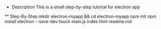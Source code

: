* Description
This is a small step-by-step tutorial for electron app

** Step-By-Step
mkdir electron-myapp && cd electron-myapp
npm init
npm install electron --save-dev
touch main.js index.html readme.md